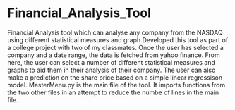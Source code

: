 # Financial_Analysis_Tool
Financial Analysis tool which can analyse any company from the NASDAQ using different statistical measures and graph
Developed this tool as part of a college project with two of my classmates. Once the user has selected a company and a date range, the data is fetched
from yahoo finance. From here, the user can select a number of different statistical measures and graphs to aid them in their
analysis of their company.
The user can also make a prediction on the share price based on a simple linear regressison model.
MasterMenu.py is the main file of the tool. It imports functions from the two other files in an attempt to reduce the numbe of lines in the main file.
